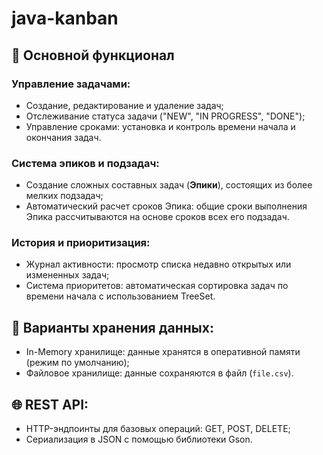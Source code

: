 # java-kanban
## 💼 Основной функционал

### Управление задачами:
*   Создание, редактирование и удаление задач;
*   Отслеживание статуса задачи ("NEW", "IN PROGRESS", "DONE");
*   Управление сроками: установка и контроль времени начала и окончания задач.

### Система эпиков и подзадач:
*   Создание сложных составных задач (**Эпики**), состоящих из более мелких подзадач;
*   Автоматический расчет сроков Эпика: общие сроки выполнения Эпика рассчитываются на основе сроков всех его подзадач.

### История и приоритизация:
*   Журнал активности: просмотр списка недавно открытых или измененных задач;
*   Система приоритетов: автоматическая сортировка задач по времени начала с использованием TreeSet.

## 💾 Варианты хранения данных:
*   In-Memory хранилище: данные хранятся в оперативной памяти (режим по умолчанию);
*   Файловое хранилище: данные сохраняются в файл (`file.csv`).

## 🌐 REST API:
*   HTTP-эндпоинты для базовых операций: GET, POST, DELETE;
*   Сериализация в JSON с помощью библиотеки Gson.

